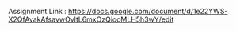 Assignment Link : https://docs.google.com/document/d/1e22YWS-X2QfAvakAfsavwOvltL6mxOzQiooMLH5h3wY/edit
